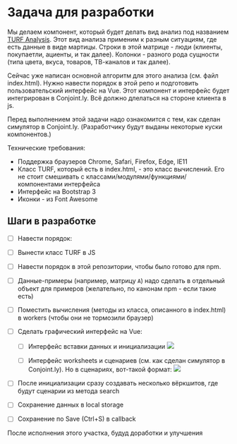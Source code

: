 
# Задача для разработки

Мы делаем компонент, который будет делать вид анализ под названием [TURF Analysis](https://conjoint.online/2019/11/18/turf-analysis/). Этот вид анализа применим к разным ситуациям, где есть данные в виде мартицы. Строки в этой матрице - люди (клиенты, покупаетли, ациенты, и так далее). Колонки - разного рода сущности (типа цвета, вкуса, товаров, ТВ-каналов и так далее).

Сейчас уже написан основной алгоритм для этого анализа (см. файл index.html). Нужно навести порядок в этой репо и подготовить пользовательский интерфейс на Vue. Этот компонент и интерфейс будет интегрирован в Conjoint.ly. Всё должно длелаться на стороне клиента в js. 

Перед выполнением этой задачи надо ознакомится с тем, как сделан симулятор в Conjoint.ly. (Разработчику будут выданы некоторые куски компонентов.)

Технические требования:

* Поддержка браузеров Chrome, Safari, Firefox, Edge, IE11
* Класс TURF, который есть в index.html, - это класс вычислений. Его не стоит смешивать с классами/модулями/функциями/компонентами интерфейса 
* Интерфейс на Bootstrap 3
* Иконки - из Font Awesome

## Шаги в разработке

- [ ]  Навести порядок:

  - [ ] Вынести класс TURF в JS
  - [ ] Навести порядок в этой репозитории, чтобы было готово для npm.
  - [ ] Данные-примеры (например, матрицу `A`) надо сделать в отдельный объект для примеров (желательно, по канонам npm - если такие есть) 
  
- [ ] Поместить вычисления (методы из класса, описанного в index.html) в workers (чтобы они не тормозили браузер)
- [ ] Сделать графический интерфейс на Vue:

  - [ ] Интерфейс вставки данных и инициализации
  ![](https://i.imgur.com/I9A3KFv.png)

  - [ ] Интерфейс worksheets и сценариев (см. как сделан симулятор в Conjoint.ly). Но в сценариях, вот-такой формат:
  ![](https://i.imgur.com/to26ioG.png)

- [ ]  После инициализации сразу создавать несколько вёркшитов, где будут сценарии из метода search
- [ ]  Сохранение данных в local storage
- [ ]  Сохранение по Save (Ctrl+S) в callback 


После исполнения этого участка, будуд доработки и улучшения
